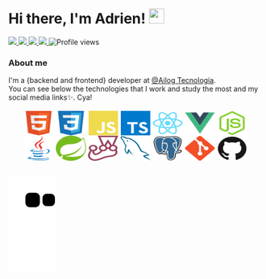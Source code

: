 <h1>
  Hi there, I'm Adrien! 
  <img src="https://raw.githubusercontent.com/kaueMarques/kaueMarques/master/hi.gif" width="30px" height="30">
</h1>

<div align="left" style="display: inline_block"> 
  <a href="mailto:adrien.marcos@gmail.com" target="_blank">
    <img src="https://img.shields.io/badge/Gmail-D14836?style=for-the-badge&logo=gmail&logoColor=white"/>
  </a>  
  <a href="mailto:adrien.marcos@hotmail.com.br" target="_blank">
    <img src="https://img.shields.io/badge/Microsoft_Outlook-0078D4?style=for-the-badge&logo=microsoft-outlook&logoColor=white"/>
  </a>  
  <a href="https://twitter.com/AdrienRossato" target="_blank">
    <img src="https://img.shields.io/badge/Twitter-1DA1F2?style=for-the-badge&logo=twitter&logoColor=white"/>
  </a>  
  <a href="https://www.linkedin.com/in/adrien-rossato/" target="_blank">
    <img src="https://img.shields.io/badge/LinkedIn-0077B5?style=for-the-badge&logo=linkedin&logoColor=white"/>
  </a>
  <a hre="#">
    <img src="https://komarev.com/ghpvc/?username=adrienmarcos&color=ff69b4&style=for-the-badge" alt="Profile views" /> 
  </a>
<div>

<div align="left">
  <h3>About me</h3>
  I'm a {backend and frontend} developer at <a href="https://www.ailog.com.br/">@Ailog Tecnologia</a>. <br/>
  You can see below the technologies that I work and study the most and my social media links✨. Cya!
</div>

<br/>

<div align="center" style="display: inline_block">
<!-- 
  <img align="center" alt="ANGULAR" height="50" width="60" src="https://github.com/devicons/devicon/blob/master/icons/angularjs/angularjs-original.svg">
  <img align="center" alt="KAFKA" height="50" width="60" src="https://github.com/devicons/devicon/blob/master/icons/apachekafka/apachekafka-original-wordmark.svg">
  <img align="center" alt="DOCKER" height="50" width="60" src="https://github.com/devicons/devicon/blob/master/icons/docker/docker-original.svg">
  <img align="center" alt="KOTLIN" height="50" width="60" src="https://github.com/devicons/devicon/blob/master/icons/kotlin/kotlin-original.svg"> 
  <img align="center" alt="KUBERNETES" height="50" width="60" src="https://github.com/devicons/devicon/blob/master/icons/kubernetes/kubernetes-plain.svg">
  <img align="center" alt="NESTJS" height="50" width="60" src="https://github.com/devicons/devicon/blob/master/icons/nestjs/nestjs-plain.svg">
  <img align="center" alt="NEXTJS" height="50" width="60" src="https://github.com/devicons/devicon/blob/master/icons/nextjs/nextjs-original-wordmark.svg">
  <img align="center" alt="FLUTTER" height="50" width="60" src="https://github.com/devicons/devicon/blob/master/icons/flutter/flutter-original.svg">
  <img align="center" alt="GITLAB" height="50" width="60" src="https://github.com/devicons/devicon/blob/master/icons/gitlab/gitlab-original.svg">
  <img align="center" alt="GO" height="50" width="60" src="https://github.com/devicons/devicon/blob/master/icons/go/go-original-wordmark.svg">
  <img align="center" alt="KOTLIN" height="50" width="60" src="https://github.com/devicons/devicon/blob/master/icons/kotlin/kotlin-original.svg">
  <img align="center" alt="NGINX" height="50" width="60" src="https://github.com/devicons/devicon/blob/master/icons/nginx/nginx-original.svg">
  <img align="center" alt="TERRAFORM" height="50" width="60" src="https://github.com/devicons/devicon/blob/master/icons/terraform/terraform-original.svg">
-->
  <img align="center" alt="HTML" height="50" width="60" src="https://raw.githubusercontent.com/devicons/devicon/master/icons/html5/html5-original.svg">
  <img align="center" alt="CSS" height="50" width="60" src="https://raw.githubusercontent.com/devicons/devicon/master/icons/css3/css3-original.svg">
  <img align="center" alt="JS" height="50" width="60" src="https://raw.githubusercontent.com/devicons/devicon/master/icons/javascript/javascript-plain.svg">
  <img align="center" alt="TS" height="50" width="60" src="https://raw.githubusercontent.com/devicons/devicon/master/icons/typescript/typescript-plain.svg">
  <img align="center" alt="REACT" height="50" width="60" src="https://raw.githubusercontent.com/devicons/devicon/master/icons/react/react-original.svg">
  <img align="center" alt="VUE" height="50" width="60" src="https://github.com/devicons/devicon/blob/master/icons/vuejs/vuejs-original.svg">
  <img align="center" alt="NODE" height="50" width="60" src="https://github.com/devicons/devicon/blob/master/icons/nodejs/nodejs-original.svg">
  <br/>
  <img align="center" alt="JAVA" height="50" width="60" src="https://github.com/devicons/devicon/blob/master/icons/java/java-original.svg">
  <img align="center" alt="SPRING" height="50" width="60" src="https://github.com/devicons/devicon/blob/master/icons/spring/spring-original.svg">
  <img align="center" alt="JEST" height="50" width="60" src="https://github.com/devicons/devicon/blob/master/icons/jest/jest-plain.svg">
  <img align="center" alt="MYSQL" height="50" width="60" src="https://github.com/devicons/devicon/blob/master/icons/mysql/mysql-original.svg">
  <img align="center" alt="POSTGRESQL" height="50" width="60" src="https://github.com/devicons/devicon/blob/master/icons/postgresql/postgresql-original.svg">
  <img align="center" alt="GIT" height="50" width="60" src="https://github.com/devicons/devicon/blob/master/icons/git/git-original.svg"> 
  <img align="center" alt="GITHUB" height="50" width="60" src="https://github.com/devicons/devicon/blob/master/icons/github/github-original.svg">
</div>

##  

  ![Snake animation](https://github.com/adrienmarcos/adrienmarcos/blob/output/github-contribution-grid-snake.svg)
